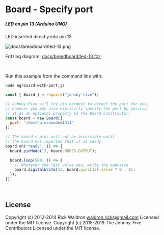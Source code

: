 <!--remove-start-->

# Board - Specify port

<!--remove-end-->






##### LED on pin 13 (Arduino UNO)


LED inserted directly into pin 13


![docs/breadboard/led-13.png](breadboard/led-13.png)<br>

Fritzing diagram: [docs/breadboard/led-13.fzz](breadboard/led-13.fzz)

&nbsp;




Run this example from the command line with:
```bash
node eg/board-with-port.js
```


```javascript
const { Board } = require("johnny-five");

// Johnny-Five will try its hardest to detect the port for you,
// however you may also explicitly specify the port by passing
// it as an optional property to the Board constructor:
const board = new Board({
  port: "/dev/cu.usbmodem1411"
});

// The board's pins will not be accessible until
// the board has reported that it is ready
board.on("ready", () => {
  board.pinMode(13, board.MODES.OUTPUT);

  board.loop(500, () => {
    // Whatever the last value was, write the opposite
    board.digitalWrite(13, board.pins[13].value ? 0 : 1);
  });
});

```








&nbsp;

<!--remove-start-->

## License
Copyright (c) 2012-2014 Rick Waldron <waldron.rick@gmail.com>
Licensed under the MIT license.
Copyright (c) 2015-2019 The Johnny-Five Contributors
Licensed under the MIT license.

<!--remove-end-->

